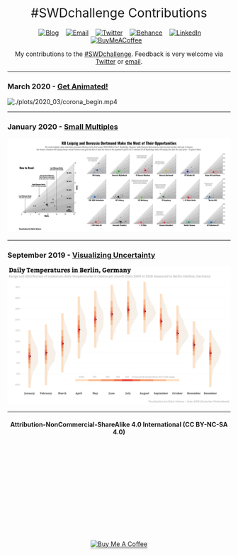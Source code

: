 <h1 style="font-weight:normal" align="center">
  &nbsp;#SWDchallenge Contributions&nbsp;
</h1>

<div align="center">

&nbsp;&nbsp;&nbsp;
<a href="https://twitter.com/CedScherer"><img border="0" alt="Blog" src="https://assets.dryicons.com/uploads/icon/svg/4926/home.svg" width="35" height="35"></a>&nbsp;&nbsp;&nbsp;
<a href="mailto:info@data-vizard.com"><img border="0" alt="Email" src="https://assets.dryicons.com/uploads/icon/svg/8007/c804652c-fae4-43d7-b539-187d6a408254.svg" width="35" height="35"></a>&nbsp;&nbsp;&nbsp;
<a href="https://twitter.com/CedScherer"><img border="0" alt="Twitter" src="https://assets.dryicons.com/uploads/icon/svg/8385/c23f7ffc-ca8d-4246-8978-ce9f6d5bcc99.svg" width="35" height="35"></a>&nbsp;&nbsp;&nbsp;
<a href="https://www.behance.net/cedscherer"><img border="0" alt="Behance" src="https://assets.dryicons.com/uploads/icon/svg/8264/04073ce3-5b98-4f32-88d3-82b2ef828066.svg" width="35" height="35"></a>&nbsp;&nbsp;&nbsp;
<a href="https://www.linkedin.com/in/cedricpscherer/"><img border="0" alt="LinkedIn" src="https://assets.dryicons.com/uploads/icon/svg/8337/a347cd89-1662-4421-be90-58e5e8004eae.svg" width="35" height="35"></a>&nbsp;&nbsp;&nbsp;
<a href="https://www.buymeacoffee.com/z3tt"><img border="0" alt="BuyMeACoffee" src="https://www.buymeacoffee.com/assets/img/guidelines/logo-mark-3.svg" width="35" height="35"></a>&nbsp;&nbsp;&nbsp;
  
My contributions to the [#SWDchallenge](http://www.storytellingwithdata.com/swdchallenge). Feedback is very welcome via [Twitter](https://twitter.com/cedscherer) or [email](mailto:cedricphilippscherer@gmail.com).

</div>

***

### March 2020 - [Get Animated!](https://github.com/Z3tt/SWDchallenge/tree/master/plots/2020_03)
![./plots/2020_03/corona_begin.mp4](https://raw.githubusercontent.com/Z3tt/SWDchallenge/master/plots/2020_03/corona_begin.gif)

***

### January 2020 - [Small Multiples](https://github.com/Z3tt/SWDchallenge/tree/master/plots/2020_01)
![./plots/2020_01/SWD_2020_01_SmallMultiples_grey.png](https://raw.githubusercontent.com/Z3tt/SWDchallenge/master/plots/2020_01/SWD_2020_01_SmallMultiples_grey.png)

***

### September 2019 - [Visualizing Uncertainty](https://github.com/Z3tt/SWDchallenge/tree/master/plots/2019_09)
![./plots/2019_09/SWD_2019_09_Uncertainty.png](https://raw.githubusercontent.com/Z3tt/SWDchallenge/master/plots/2019_09/SWD_2019_09_Uncertainty.png)

***

<div align="center">
  <h4>Attribution-NonCommercial-ShareAlike 4.0 International (CC BY-NC-SA 4.0)</h4>
<div style="width:300px; height:200px">
<img src=https://camo.githubusercontent.com/00f7814990f36f84c5ea74cba887385d8a2f36be/68747470733a2f2f646f63732e636c6f7564706f7373652e636f6d2f696d616765732f63632d62792d6e632d73612e706e67 alt="" height="42">
</div>
  <br>
  <a href="https://www.buymeacoffee.com/z3tt" target="_blank"><img src="https://www.buymeacoffee.com/assets/img/guidelines/download-assets-sm-1.svg" alt="Buy Me A Coffee" style="height: 41px !important;width: 174px !important;box-shadow: 0px 3px 2px 0px rgba(190, 190, 190, 0.5) !important;-webkit-box-shadow: 0px 3px 2px 0px rgba(190, 190, 190, 0.5) !important;" ></a>
  <br><br>
</div>
